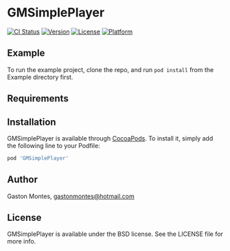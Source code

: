 # GMSimplePlayer

[![CI Status](http://img.shields.io/travis/gastonmontes@hotmail.com/GMSimplePlayer.svg?style=flat)](https://travis-ci.org/gastonmontes@hotmail.com/GMSimplePlayer)
[![Version](https://img.shields.io/cocoapods/v/GMSimplePlayer.svg?style=flat)](http://cocoapods.org/pods/GMSimplePlayer)
[![License](https://img.shields.io/cocoapods/l/GMSimplePlayer.svg?style=flat)](http://cocoapods.org/pods/GMSimplePlayer)
[![Platform](https://img.shields.io/cocoapods/p/GMSimplePlayer.svg?style=flat)](http://cocoapods.org/pods/GMSimplePlayer)

## Example

To run the example project, clone the repo, and run `pod install` from the Example directory first.

## Requirements

## Installation

GMSimplePlayer is available through [CocoaPods](http://cocoapods.org). To install
it, simply add the following line to your Podfile:

```ruby
pod 'GMSimplePlayer'
```

## Author

Gaston Montes, gastonmontes@hotmail.com

## License

GMSimplePlayer is available under the BSD license. See the LICENSE file for more info.
